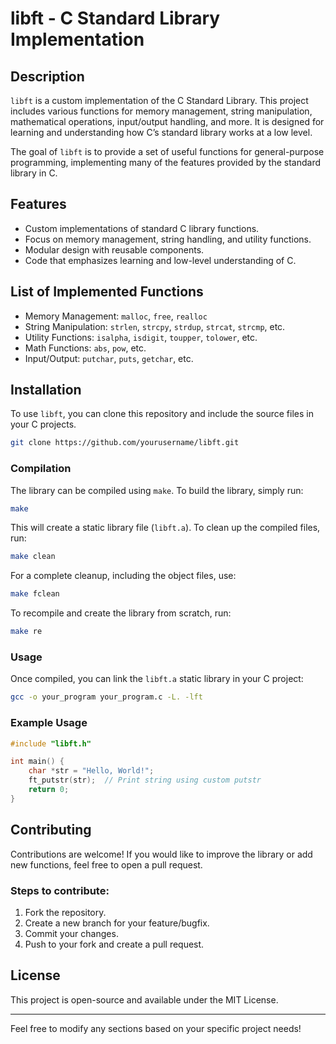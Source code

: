# libft - C Standard Library Implementation

## Description
`libft` is a custom implementation of the C Standard Library. This project includes various functions for memory management, string manipulation, mathematical operations, input/output handling, and more. It is designed for learning and understanding how C’s standard library works at a low level.

The goal of `libft` is to provide a set of useful functions for general-purpose programming, implementing many of the features provided by the standard library in C.

## Features
- Custom implementations of standard C library functions.
- Focus on memory management, string handling, and utility functions.
- Modular design with reusable components.
- Code that emphasizes learning and low-level understanding of C.

## List of Implemented Functions
- Memory Management: `malloc`, `free`, `realloc`
- String Manipulation: `strlen`, `strcpy`, `strdup`, `strcat`, `strcmp`, etc.
- Utility Functions: `isalpha`, `isdigit`, `toupper`, `tolower`, etc.
- Math Functions: `abs`, `pow`, etc.
- Input/Output: `putchar`, `puts`, `getchar`, etc.

## Installation

To use `libft`, you can clone this repository and include the source files in your C projects.

```bash
git clone https://github.com/yourusername/libft.git
```

### Compilation

The library can be compiled using `make`. To build the library, simply run:

```bash
make
```

This will create a static library file (`libft.a`). To clean up the compiled files, run:

```bash
make clean
```

For a complete cleanup, including the object files, use:

```bash
make fclean
```

To recompile and create the library from scratch, run:

```bash
make re
```

### Usage

Once compiled, you can link the `libft.a` static library in your C project:

```bash
gcc -o your_program your_program.c -L. -lft
```

### Example Usage

```c
#include "libft.h"

int main() {
    char *str = "Hello, World!";
    ft_putstr(str);  // Print string using custom putstr
    return 0;
}
```

## Contributing

Contributions are welcome! If you would like to improve the library or add new functions, feel free to open a pull request.

### Steps to contribute:
1. Fork the repository.
2. Create a new branch for your feature/bugfix.
3. Commit your changes.
4. Push to your fork and create a pull request.

## License

This project is open-source and available under the MIT License.

---

Feel free to modify any sections based on your specific project needs!
